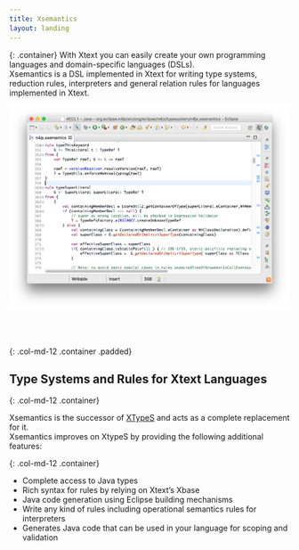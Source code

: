 ```yaml
---
title: Xsemantics
layout: landing
---
```


{: .container}
With Xtext you can easily create your own programming languages and domain-specific languages (DSLs).  
Xsemantics is a DSL implemented in Xtext for writing type systems, reduction rules, interpreters and general relation rules for languages implemented in Xtext.


<div class="col-md-12 highlight-img hidden-xs hidden-sm padded">  
	<img alt="Eclipse Xsemantics in N4JS type system rules." class="img-responsive" src="images/xsemantics.png"> 
</div><br><br><br>

{: .col-md-12 .container .padded}

## Type Systems and Rules for Xtext Languages

{: .col-md-12  .container}

Xsemantics is the successor of [XTypeS](http://xtypes.sourceforge.net) and acts as a complete replacement for it.  
Xsemantics improves on XtypeS by providing the following additional features:  

{: .col-md-12  .container}

* Complete access to Java types
* Rich syntax for rules by relying on Xtext’s Xbase
* Java code generation using Eclipse building mechanisms
* Write any kind of rules including operational semantics rules for interpreters
* Generates Java code that can be used in your language for scoping and validation
